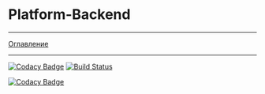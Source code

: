 # Platform-Backend
***
[Оглавление](documentation/main.md)
***
[![Codacy Badge](https://api.codacy.com/project/badge/Grade/63eb084dc6e5435085aaf83d1c21bbc3)](https://app.codacy.com/gh/Codecov-Test256/Platform-Backend?utm_source=github.com&utm_medium=referral&utm_content=Codecov-Test256/Platform-Backend&utm_campaign=Badge_Grade_Settings)
[![Build Status](https://travis-ci.com/studentsplatformru/Platform-Backend.svg?branch=1.0.0)](https://travis-ci.com/Archie-Vian/Platform-Backend)

[![Codacy Badge](https://app.codacy.com/project/badge/Grade/55a7d01b736043a08ed178d841d42774)](https://www.codacy.com/gh/Codecov-Test256/Platform-Backend?utm_source=github.com&amp;utm_medium=referral&amp;utm_content=Codecov-Test256/Platform-Backend&amp;utm_campaign=Badge_Grade)
